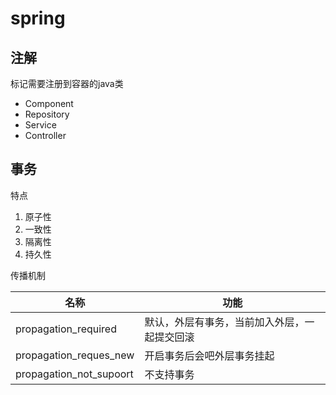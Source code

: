 # spring

## 注解

标记需要注册到容器的java类
- Component
- Repository
- Service
- Controller


## 事务

特点
1. 原子性
2. 一致性
3. 隔离性
4. 持久性

传播机制

| 名称 | 功能 |
| ---- | ---- |
| propagation_required | 默认，外层有事务，当前加入外层，一起提交回滚 |
| propagation_reques_new | 开启事务后会吧外层事务挂起 |
| propagation_not_supoort | 不支持事务 |
